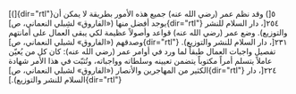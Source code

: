[(]{dir="rtl"}٥[) وقد نظم عمر (رضي الله عنه) جميع هذه الأمور بطريقة لا
يمكن أن يوجد أفضل منها («الفاروق» لشِبلي النعماني، ص]{dir="rtl"} ٢٥٤[،
دار السلام للنشر والتوزيع). وضع عمر (رضي الله عنه) قواعد وأصولاً عظيمة
لكي يبقى العمال على أمانتهم وصدقهم («الفاروق» لشبلي النعماني،
ص]{dir="rtl"} ٢٣١[، دار السلام للنشر والتوزيع). تفصيل واجبات العمال طبقاً
لما ورد في أوامر عمر (رضي الله عنه): كان كل من يُعيّن عاملاً يتسلم أمراً
مكتوباً يتضمن تعيينه وسلطاته وواجباته، وتُثبّت في هذا الأمر شهادة الكثير من
المهاجرين والأنصار («الفاروق» لشبلي النعماني، ص]{dir="rtl"} ٢٢٤[، دار
السلام للنشر والتوزيع).]{dir="rtl"}

